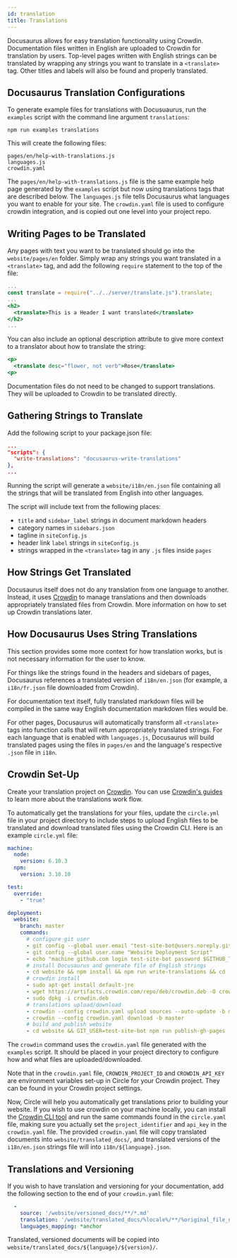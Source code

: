 ```yaml
---
id: translation
title: Translations
---
```


Docusaurus allows for easy translation functionality using Crowdin. Documentation files written in English are uploaded to Crowdin for translation by users. Top-level pages written with English strings can be translated by wrapping any strings you want to translate in a `<translate>` tag. Other titles and labels will also be found and properly translated.

## Docusaurus Translation Configurations

To generate example files for translations with Docusuaurus, run the `examples` script with the command line argument `translations`:

```
npm run examples translations
```

This will create the following files:

```
pages/en/help-with-translations.js
languages.js
crowdin.yaml
```

The `pages/en/help-with-translations.js` file is the same example help page generated by the `examples` script but now using translations tags that are described below.
The `languages.js` file tells Docusaurus what languages you want to enable for your site.
The `crowdin.yaml` file is used to configure crowdin integration, and is copied out one level into your project repo.

## Writing Pages to be Translated

Any pages with text you want to be translated should go into the `website/pages/en` folder. Simply wrap any strings you want translated in a `<translate>` tag, and add the following `require` statement to the top of the file:
```jsx
...
const translate = require("../../server/translate.js").translate;
...
<h2>
  <translate>This is a Header I want translated</translate>
</h2>
...
```

You can also include an optional description attribute to give more context to a translator about how to translate the string:
```jsx
<p>
  <translate desc="flower, not verb">Rose</translate>
<p>
```

Documentation files do not need to be changed to support translations. They will be uploaded to Crowdin to be translated directly.

## Gathering Strings to Translate

Add the following script to your package.json file:
```json
...
"scripts": {
  "write-translations": "docusaurus-write-translations"
},
...
```

Running the script will generate a `website/i18n/en.json` file containing all the strings that will be translated from English into other languages.

The script will include text from the following places:
  - `title` and `sidebar_label` strings in document markdown headers
  - category names in `sidebars.json`
  - tagline in `siteConfig.js`
  - header link `label` strings in `siteConfig.js`
  - strings wrapped in the `<translate>` tag in any `.js` files inside `pages`

## How Strings Get Translated

Docusaurus itself does not do any translation from one language to another. Instead, it uses [Crowdin](https://crowdin.com/) to manage translations and then downloads appropriately translated files from Crowdin. More information on how to set up Crowdin translations later.

## How Docusaurus Uses String Translations

This section provides some more context for how translation works, but is not necessary information for the user to know.

For things like the strings found in the headers and sidebars of pages, Docusaurus references a translated version of `i18n/en.json` (for example, a `i18n/fr.json` file downloaded from Crowdin).

For documentation text itself, fully translated markdown files will be compiled in the same way English documentation markdown files would be.

For other pages, Docusaurus will automatically transform all `<translate>` tags into function calls that will return appropriately translated strings. For each language that is enabled with `languages.js`, Docusaurus will build translated pages using the files in `pages/en` and the language's respective `.json` file in `i18n`.

## Crowdin Set-Up

Create your translation project on [Crowdin](https://www.crowdin.com/). You can use [Crowdin's guides](https://support.crowdin.com/translation-process-overview/) to learn more about the translations work flow.

To automatically get the translations for your files, update the `circle.yml` file in your project directory to include steps to upload English files to be translated and download translated files using the Crowdin CLI. Here is an example `circle.yml` file:

```yaml
machine:
  node:
    version: 6.10.3
  npm:
    version: 3.10.10

test:
  override:
    - "true"

deployment:
  website:
    branch: master
    commands:
      # configure git user
      - git config --global user.email "test-site-bot@users.noreply.github.com"
      - git config --global user.name "Website Deployment Script"
      - echo "machine github.com login test-site-bot password $GITHUB_TOKEN" > ~/.netrc
      # install Docusaurus and generate file of English strings
      - cd website && npm install && npm run write-translations && cd ..
      # crowdin install
      - sudo apt-get install default-jre
      - wget https://artifacts.crowdin.com/repo/deb/crowdin.deb -O crowdin.deb
      - sudo dpkg -i crowdin.deb
      # translations upload/download
      - crowdin --config crowdin.yaml upload sources --auto-update -b master
      - crowdin --config crowdin.yaml download -b master
      # build and publish website
      - cd website && GIT_USER=test-site-bot npm run publish-gh-pages
```

The `crowdin` command uses the `crowdin.yaml` file generated with the `examples` script. It should be placed in your project directory to configure how and what files are uploaded/downloaded.

Note that in the `crowdin.yaml` file, `CROWDIN_PROJECT_ID` and `CROWDIN_API_KEY` are environment variables set-up in Circle for your Crowdin project. They can be found in your Crowdin project settings.

Now, Circle will help you automatically get translations prior to building your website. If you wish to use crowdin on your machine locally, you can install the [Crowdin CLI tool](https://support.crowdin.com/cli-tool/) and run the same commands found in the `circle.yaml` file, making sure you actually set the `project_identifier` and `api_key` in the `crowdin.yaml` file. The provided `crowdin.yaml` file will copy translated documents into `website/translated_docs/`, and translated versions of the `i18n/en.json` strings file will into `i18n/${language}.json`.

## Translations and Versioning

If you wish to have translation and versioning for your documentation, add the following section to the end of your `crowdin.yaml` file:

```yaml
  -
    source: '/website/versioned_docs/**/*.md'
    translation: '/website/translated_docs/%locale%/**/%original_file_name%'
    languages_mapping: *anchor
```

Translated, versioned documents will be copied into `website/translated_docs/${language}/${version}/`.

